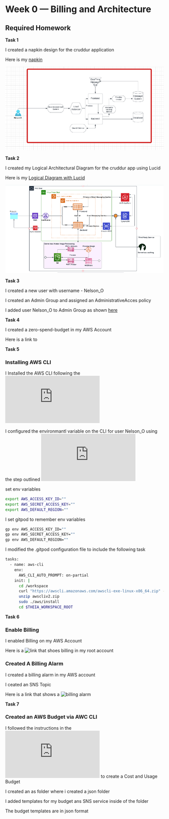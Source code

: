 # Week 0 — Billing and Architecture

## Required Homework

**Task 1**

I created a napkin design for the cruddur application

Here is my [napkin](https://lucid.app/lucidchart/1055c035-8413-46f8-a799-02ce5e3b60dd/edit?invitationId=inv_1969876e-88fd-4891-a5ac-b65a96f008e2)

![Conceptual Diagram](assets/Cruddur%20App%20Napkin%20Design%20Week%20-%200.png)

**Task 2**

I created my Logical Architectural Diagram for the cruddur app using Lucid

Here is my [Logical Diagram with Lucid](https://lucid.app/lucidchart/bd9e0c8b-aee8-4dd3-9d57-3a134904b558/edit?invitationId=inv_a642497a-eaec-42b7-ae4e-911f3abadf28)

![Logical Architectural Diagram](assets/Logical%20Design.png)

**Task 3**

I created a new user with username - Nelson_O

I created an Admin Group and assigned an AdministrativeAcces policy

I added user Nelson_O to Admin Group as shown [here](assets/New%20Admin%20User%2C%20Week%20-%200.png)

**Task 4**

I created a zero-spend-budget in my AWS Account

Here is a link to

**Task 5**
### Installing AWS CLI

I Installed the AWS CLI following the ![AWS CLI Installation documentation](https://docs.aws.amazon.com/cli/latest/userguide/getting-started-install.html)

I configured the environmantl variable on the CLI for user Nelson_O using the step outlined ![here](https://docs.aws.amazon.com/cli/latest/userguide/cli-configure-envvars.html)


set env variables
```sh
export AWS_ACCESS_KEY_ID=""
export AWS_SECRET_ACCESS_KEY=""
export AWS_DEFAULT_REGION=""
```


I set gitpod to remember env variables
```sh
gp env AWS_ACCESS_KEY_ID=""
gp env AWS_SECRET_ACCESS_KEY=""
gp env AWS_DEFAULT_REGION=""
```


I modified the .gitpod configuration file to include the following task

```sh
tasks:
  - name: aws-cli
    env:
      AWS_CLI_AUTO_PROMPT: on-partial
    init: |
      cd /workspace
      curl "https://awscli.amazonaws.com/awscli-exe-linux-x86_64.zip" -o "awscliv2.zip"
      unzip awscliv2.zip
      sudo ./aws/install
      cd $THEIA_WORKSPACE_ROOT

```

**Task 6**
### Enable Billing

I enabled Billing on my AWS Account

Here is a ![link]() that shoes billing in my root account


### Created A Billing Alarm

I created a billing alarm in my AWS account

I ceated an SNS Topic

Here is a link that shows a ![billing alarm]()


**Task 7**
### Created an AWS Budget via AWC CLI

I followed the instructions in the ![AWS CLI Reference Documentation](https://docs.aws.amazon.com/cli/latest/reference/budgets/create-budget.html#examples) to create a Cost and Usage Budget

I created an as folder where i created a json folder

I added templates for my budget ans SNS service inside of the folder

The budget templates are in json format








